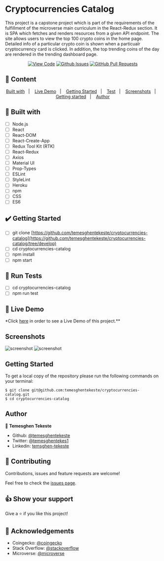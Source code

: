 # Cryptocurrencies Catalog

This project is a capstone project which is part of the requirements of the fulfillment of the microverse main curriculum in the React-Redux section. It is SPA which fetches and renders resources from a given API endpoint. The site allows users to view the top 100 crypto coins in the home page. Detailed info of a particular crypto coin is shown when a particualr cryptocurrency card is clicked. In addition, the top trending coins of the day are rendered in the trending dashboard page.

<div align="center">

[![View Code](https://img.shields.io/badge/View%20-Code-green)](https://github.com/temesghentekeste/cryptocurrencies-catalog)
[![Github Issues](https://img.shields.io/badge/GitHub-Issues-orange)](https://github.com/temesghentekeste/cryptocurrencies-catalog/issues)
[![GitHub Pull Requests](https://img.shields.io/badge/GitHub-Pull%20Requests-blue)](https://github.com/temesghentekeste/cryptocurrencies-catalog/pulls)

</div>

## 📝 Content

<p align="center">
<a href="#with">Built with</a>&nbsp;&nbsp;&nbsp;|&nbsp;&nbsp;&nbsp;
<a href="#live">Live Demo</a>&nbsp;&nbsp;&nbsp;|&nbsp;&nbsp;&nbsp;
<a href="#start">Getting Started</a>&nbsp;&nbsp;&nbsp;|&nbsp;&nbsp;&nbsp;
<a href="#test">Test</a>&nbsp;&nbsp;&nbsp;|&nbsp;&nbsp;&nbsp;
<a href="#sc">Screenshots</a>&nbsp;&nbsp;&nbsp;|&nbsp;&nbsp;&nbsp;
<a href="#gs">Getting started</a>&nbsp;&nbsp;&nbsp;|&nbsp;&nbsp;&nbsp;
<a href="#author">Author</a>
</p>

## 🔧 Built with<a name = "with"></a>

- [ ] Node.js
- [ ] React
- [ ] React-DOM
- [ ] React-Create-App
- [ ] Redux Tool Kit (RTK)
- [ ] React-Redux
- [ ] Axios
- [ ] Material UI
- [ ] Prop-Types
- [ ] ESLint
- [ ] StyleLint
- [ ] Heroku
- [ ] npm
- [ ] CSS
- [ ] ES6

## :heavy_check_mark: Getting Started <a name = "start"></a>

- [ ] git clone [https://github.com/temesghentekeste/cryptocurrencies-catalog](https://github.com/temesghentekeste/cryptocurrencies-catalog/tree/develop)
- [ ] cd cryptocurrencies-catalog
- [ ] npm install
- [ ] npm start

## :eyes: Run Tests <a name = "test"></a>

- [ ] cd cryptocurrencies-catalog
- [ ] npm run test

## 🔴 Live Demo <a name = "live"></a>

\*Click [here](https://cryptocoins-temesghen.herokuapp.com/) in order to see a Live Demo of this project.\*\*

## Screenshots <a name = "sc"></a>

![screenshot](./public/screenshots/desktop_screenshot.gif)
![screenshot](./public/screenshots/mobile_screenshot.gif)

## Getting Started <a name = "gs"></a>

To get a local copy of the repository please run the following commands on your terminal:

```
$ git clone git@github.com:temesghentekeste/cryptocurrencies-catalog.git
$ cd cryptocurrencies-catalog
```

## Author <a name = "author"></a>

👤 **Temesghen Tekeste**

- Github: [@temesghentekeste](https://github.com/temesghentekeste)
- Twitter: [@temesghentekes1](https://twitter.com/temesghentekes1)
- Linkedin: [temsghen-tekeste](https://www.linkedin.com/in/temesghentekeste/)

## 🤝 Contributing

Contributions, issues and feature requests are welcome!

Feel free to check the [issues page](https://github.com/temesghentekeste/cryptocurrencies-catalog/issues).

## 👍 Show your support

Give a ⭐️ if you like this project!

## :clap: Acknowledgements

- Coingecko: [@coingecko](https://www.coingecko.com/en/api)
- Stack Overflow: [@stackoverflow](https://stackoverflow.com/)
- Microverse: [@microverse](https://www.microverse.org/)

```

```
